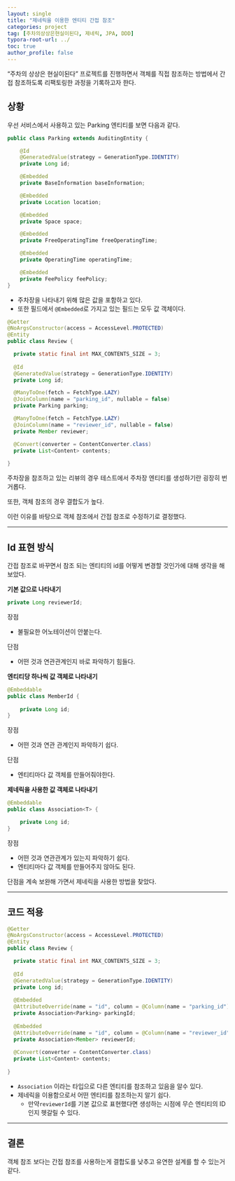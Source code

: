 ```yaml
---
layout: single
title: "제네릭을 이용한 엔티티 간접 참조"
categories: project
tag: [주차의상상은현실이된다, 제네릭, JPA, DDD]
typora-root-url: ../
toc: true
author_profile: false
---
```


“주차의 상상은 현실이된다” 프로젝트를 진행하면서 객체를 직접 참조하는 방법에서 간접 참조하도록 리팩토링한 과정을 기록하고자 한다.

## 상황

우선 서비스에서 사용하고 있는 Parking 엔티티를 보면 다음과 같다.

```java
public class Parking extends AuditingEntity {

    @Id
    @GeneratedValue(strategy = GenerationType.IDENTITY)
    private Long id;

    @Embedded
    private BaseInformation baseInformation;

    @Embedded
    private Location location;

    @Embedded
    private Space space;

    @Embedded
    private FreeOperatingTime freeOperatingTime;

    @Embedded
    private OperatingTime operatingTime;

    @Embedded
    private FeePolicy feePolicy;
}
```

- 주차장을 나타내기 위해 많은 값을 포함하고 있다.
- 또한 필드에서 `@Embedded`로 가지고 있는 필드는 모두 값 객체이다.

```java
@Getter
@NoArgsConstructor(access = AccessLevel.PROTECTED)
@Entity
public class Review {

  private static final int MAX_CONTENTS_SIZE = 3;
  
  @Id
  @GeneratedValue(strategy = GenerationType.IDENTITY)
  private Long id;

  @ManyToOne(fetch = FetchType.LAZY)
  @JoinColumn(name = "parking_id", nullable = false)
  private Parking parking;

  @ManyToOne(fetch = FetchType.LAZY)
  @JoinColumn(name = "reviewer_id", nullable = false)
  private Member reviewer;

  @Convert(converter = ContentConverter.class)
  private List<Content> contents;
    
}
```

주차장을 참조하고 있는 리뷰의 경우 테스트에서 주차장 엔티티를 생성하기란 굉장히 번거롭다.

또한, 객체 참조의 경우 결합도가 높다.

이런 이유를 바탕으로 객체 참조에서 간접 참조로 수정하기로 결정했다.

------

## Id 표현 방식

간접 참조로 바꾸면서 참조 되는 엔티티의 id를 어떻게 변경할 것인가에 대해 생각을 해보았다.

**기본 값으로 나타내기**

```java
private Long reviewerId;
```

장점

- 불필요한 어노테이션이 안붙는다.

단점

- 어떤 것과 연관관계인지 바로 파악하기 힘들다.

**엔티티당 하나씩 값 객체로 나타내기**

```java
@Embeddable
public class MemberId {
	
	private Long id;
}
```

장점

- 어떤 것과 연관 관계인지 파악하기 쉽다.

단점

- 엔티티마다 값 객체를 만들어줘야한다.

**제네릭을 사용한 값 객체로 나타내기**

```java
@Embeddable
public class Association<T> {

    private Long id;
}
```

장점

- 어떤 것과 연관관계가 있는지 파악하기 쉽다.
- 엔티티마다 값 객체를 만들어주지 않아도 된다.

단점을 계속 보완해 가면서 제네릭을 사용한 방법을 찾았다.

------

## 코드 적용

```java
@Getter
@NoArgsConstructor(access = AccessLevel.PROTECTED)
@Entity
public class Review {

  private static final int MAX_CONTENTS_SIZE = 3;
  
  @Id
  @GeneratedValue(strategy = GenerationType.IDENTITY)
  private Long id;
  
  @Embedded
  @AttributeOverride(name = "id", column = @Column(name = "parking_id"))
  private Association<Parking> parkingId;
  
  @Embedded
  @AttributeOverride(name = "id", column = @Column(name = "reviewer_id"))
  private Association<Member> reviewerId;
  
  @Convert(converter = ContentConverter.class)
  private List<Content> contents;
  
}
```

- `Association` 이라는 타입으로 다른 엔티티를 참조하고 있음을 알수 있다.
- 제네릭을 이용함으로서 어떤 엔티티를 참조하는지 알기 쉽다.
  - 만약`reviewerId`를 기본 값으로 표현했다면 생성하는 시점에 무슨 엔티티의 ID인지 헷갈릴 수 있다.

---

## 결론

객체 참조 보다는 간접 참조를 사용하는게 결합도를 낮추고 유연한 설계를 할 수 있는거 같다.
